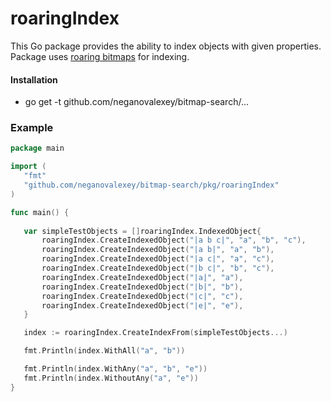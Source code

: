 roaringIndex
=============
 This Go package provides the ability to index objects with given properties. Package uses [roaring bitmaps](https://roaringbitmap.org) for indexing.
 
 #### Installation
 
   - go get -t github.com/neganovalexey/bitmap-search/...
 
 ### Example
 
 ```go
package main

import (
	"fmt"
	"github.com/neganovalexey/bitmap-search/pkg/roaringIndex"
)

func main() {
	
    var simpleTestObjects = []roaringIndex.IndexedObject{
	    roaringIndex.CreateIndexedObject("|a b c|", "a", "b", "c"),
	    roaringIndex.CreateIndexedObject("|a b|", "a", "b"),
	    roaringIndex.CreateIndexedObject("|a c|", "a", "c"),
	    roaringIndex.CreateIndexedObject("|b c|", "b", "c"),
	    roaringIndex.CreateIndexedObject("|a|", "a"),
	    roaringIndex.CreateIndexedObject("|b|", "b"),
	    roaringIndex.CreateIndexedObject("|c|", "c"),
	    roaringIndex.CreateIndexedObject("|e|", "e"),
    }

	index := roaringIndex.CreateIndexFrom(simpleTestObjects...)

	fmt.Println(index.WithAll("a", "b"))

    fmt.Println(index.WithAny("a", "b", "e"))
	fmt.Println(index.WithoutAny("a", "e"))
}
```